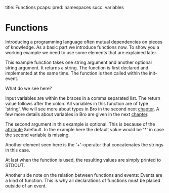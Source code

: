 title: Functions
pcaps: 
pred: namespaces
succ: variables

Functions
==========

Introducing a programming language often mutual dependencies on pieces of knowledge. 
As a basic part we introduce functions now. To show you a working example we need to use some
elements that are explained later. 

This example function takes one string argument and another optional string argument.
It returns a string. 
The function is first declared and implemented at the same time. The function is then called 
within the init-event.

What do we see here?

Input variables are within the braces in a comma separated list. The return value follows after the colon.
All variables in this function are of type 'string'. We will see more about types in Bro in the second next 
[chapter](http://try.bro.com/example/primitive_datatypes).
A few more details about variables in Bro are given in the next [chapter](http://try.bro.com/example/primitive\_datatypes).

The second argument in this example is optional. This is because of the [attribute](https://www.bro.org/sphinx/script-reference/attributes.html) 
&default. In the example here the default value would be '\*' in case the second variable is missing.

Another element seen here is the '+'-operator that concatenates the strings in this case.

At last when the function is used, the resulting values are simply printed to STDOUT.

Another side note on the relation between functions and events: Events are a kind of function. This is why all declarations of
functions must be placed outside of an event.
